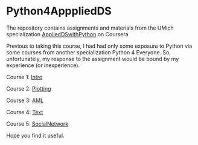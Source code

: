 # Python4ApppliedDS
The  repository contains assignments and materials from the UMich specialization [AppliedDSwithPython](https://www.coursera.org/specializations/data-science-python) on Coursera

Previous to taking this course, I had had only some exposure to Python 
via some courses from another specialization Python 4 
Everyone. So, unfortunately, my response to the assignment 
would be bound by my experience (or inexperience).

Course 1: [Intro](https://github.com/TLI2958/Python4ApppliedDS/tree/course1)

Course 2: [Plotting](https://github.com/TLI2958/Python4ApppliedDS/tree/course2)

Course 3: [AML](https://github.com/TLI2958/Python4ApppliedDS/tree/course3)

Course 4: [Text](https://github.com/TLI2958/Python4ApppliedDS/tree/course4)

Course 5: [SocialNetwork](https://github.com/TLI2958/Python4ApppliedDS/tree/course5)

Hope you find it useful.
